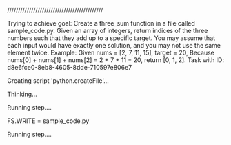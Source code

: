 
////////////////////////////////////////////

Trying to achieve goal: Create a three_sum function in a file called sample_code.py. Given an array of integers, return indices of the three numbers such that they add up to a specific target. You may assume that each input would have exactly one solution, and you may not use the same element twice. Example: Given nums = [2, 7, 11, 15], target = 20, Because nums[0] + nums[1] + nums[2] = 2 + 7 + 11 = 20, return [0, 1, 2].
Task with ID: d8e6fce0-8eb8-4605-8dde-710597e806e7

Creating script 'python.createFile'...
  


Thinking...

Running step....

FS.WRITE = sample_code.py
  


Running step....

